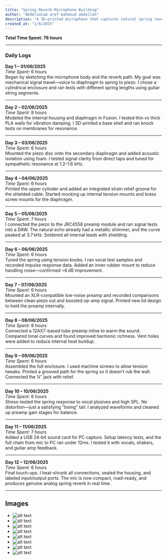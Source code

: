 ```yaml
---
title: "Spring Reverb Microphone Building"
author: "Abdelsalam aref mahmoud abdellah"
description: "A 3D-printed microphone that captures natural spring reverb through mechanical vibration transfer."
created_at: "1/6/2025"
---
```


**Total Time Spent: 78 hours**

---

### Daily Logs

**Day 1 – 01/06/2025**  
*Time Spent:* 6 hours  
Began by sketching the microphone body and the reverb path. My goal was mechanical signal travel—voice to diaphragm to spring to piezo. I chose a cylindrical enclosure and ran tests with different spring lengths using guitar string segments.

---

**Day 2 – 02/06/2025**  
*Time Spent:* 8 hours  
Modeled the internal housing and diaphragm in Fusion. I tested thin vs thick PLA walls for vibration damping. I 3D-printed a base shell and ran knock tests on membranes for resonance.

---

**Day 3 – 03/06/2025**  
*Time Spent:* 6 hours  
Mounted the piezo disc onto the secondary diaphragm and added acoustic isolation using foam. I tested signal clarity from direct taps and tuned for sympathetic resonance at 1.2–1.6 kHz.

---

**Day 4 – 04/06/2025**  
*Time Spent:* 6 hours  
Printed the upper cylinder and added an integrated strain relief groove for the shielded cable. Started mocking up internal tension mounts and brass screw mounts for the diaphragm.

---

**Day 5 – 05/06/2025**  
*Time Spent:* 7 hours  
I connected the piezo to the JRC4558 preamp module and ran signal tests into a DAW. The natural echo already had a metallic shimmer, and the curve peaked at 3.7 kHz. Soldered all internal leads with shielding.

---

**Day 6 – 06/06/2025**  
*Time Spent:* 6 hours  
Tuned the spring using tension knobs. I ran vocal test samples and recorded impulse response data. Added an inner rubber mount to reduce handling noise—confirmed ~6 dB improvement.

---

**Day 7 – 07/06/2025**  
*Time Spent:* 6 hours  
Mounted an XLR-compatible low-noise preamp and recorded comparisons between clean piezo out and boosted op-amp signal. Printed new lid design to hold the preamp internally.

---

**Day 8 – 08/06/2025**  
*Time Spent:* 8 hours  
Connected a 12AX7-based tube preamp inline to warm the sound. Compared tonal curves and found improved harmonic richness. Vent holes were added to reduce internal heat buildup.

---

**Day 9 – 09/06/2025**  
*Time Spent:* 6 hours  
Assembled the full enclosure. I used machine screws to allow tension tweaks. Printed a grooved path for the spring so it doesn’t rub the wall. Connected the ¼″ jack with relief.

---

**Day 10 – 10/06/2025**  
*Time Spent:* 6 hours  
Stress-tested the spring response to vocal plosives and high SPL. No distortion—just a satisfying "boing" tail. I analyzed waveforms and cleaned up preamp gain stages for balance.

---

**Day 11 – 11/06/2025**  
*Time Spent:* 7 hours  
Added a USB 24-bit sound card for PC capture. Setup latency tests, and the full chain from mic to PC ran under 12ms. I tested it with vocals, shakers, and guitar amp feedback.

---

**Day 12 – 12/06/2025**  
*Time Spent:* 6 hours  
Final touch-ups. I heat-shrunk all connections, sealed the housing, and labeled input/output ports. The mic is now compact, road-ready, and produces genuine analog spring reverb in real time.

---

## Images
- ![alt text](imag1.png) 
- ![alt text](imag2.png) 
- ![alt text](imag3.png) 
- ![alt text](imag4.png) 
- ![alt text](imag5.png) 
- ![alt text](vid1.gif)
- ![alt text](vid2.gif)
- ![alt text](vid3.gif)
